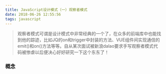 ```yaml
---
title: JavaScript设计模式（一）观察者模式
date: 2018-06-26 12:55:56
tags: javascript
---
```

>观察者模式可谓是设计模式中非常经典的一个了，在众多的前端库中也能找到他的踪迹，比如JQ的on和trigger中封装的方法、VUE组件间实现通信的emit()和on()方法等等。自从某次面试被新浪dalao要求手写观察者模式代码被惨虐以后便决心好好研究一下这个东东了！

### 概念
